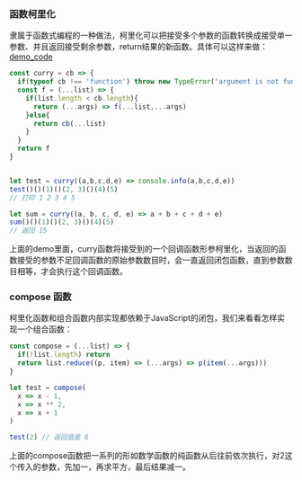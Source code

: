 ### 函数柯里化
隶属于函数式编程的一种做法，柯里化可以把接受多个参数的函数转换成接受单一参数、并且返回接受剩余参数，return结果的新函数。具体可以这样来做：  
[demo_code](../demo_code/curry_compose.js)
```javascript
const curry = cb => {
  if(typeof cb !== 'function') throw new TypeError('argument is not function')
  const f = (...list) => {
    if(list.length < cb.length){
      return (...args) => f(...list,...args)
    }else{
      return cb(...list)
    }
  }
  return f
}


let test = curry((a,b,c,d,e) => console.info(a,b,c,d,e)) 
test()()(1)()(2, 3)()(4)(5)
// 打印 1 2 3 4 5

let sum = curry((a, b, c, d, e) => a + b + c + d + e)
sum()()(1)()(2, 3)()(4)(5)
// 返回 15
```
上面的demo里面，curry函数将接受到的一个回调函数形参柯里化，当返回的函数接受的参数不足回调函数的原始参数数目时，会一直返回闭包函数，直到参数数目相等，才会执行这个回调函数。
### compose 函数
柯里化函数和组合函数内部实现都依赖于JavaScript的闭包，我们来看看怎样实现一个组合函数：
```javascript
const compose = (...list) => {
  if(!list.length) return
  return list.reduce((p, item) => (...args) => p(item(...args)))
}

let test = compose(
  x => x - 1,
  x => x ** 2,
  x => x + 1
)

test(2) // 返回值是 8
```
上面的compose函数把一系列的形如数学函数的纯函数从后往前依次执行，对2这个传入的参数，先加一，再求平方，最后结果减一。